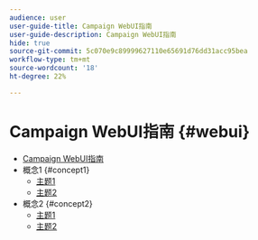 ```yaml
---
audience: user
user-guide-title: Campaign WebUI指南
user-guide-description: Campaign WebUI指南
hide: true
source-git-commit: 5c070e9c89999627110e65691d76dd31acc95bea
workflow-type: tm+mt
source-wordcount: '18'
ht-degree: 22%

---
```



# Campaign WebUI指南 {#webui}

+ [Campaign WebUI指南](home.md)
+ 概念1 {#concept1}
   + [主题1](concept1/topic1.md)
   + [主题2](concept1/topic2.md)
+ 概念2 {#concept2}
   + [主题1](concept2/topic1.md)
   + [主题2](concept2/topic2.md)

